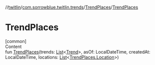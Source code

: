//[twitlin](../../index.md)/[com.sorrowblue.twitlin.trends](../index.md)/[TrendPlaces](index.md)/[TrendPlaces](-trend-places.md)



# TrendPlaces  
[common]  
Content  
fun [TrendPlaces](-trend-places.md)(trends: [List](https://kotlinlang.org/api/latest/jvm/stdlib/kotlin.collections/-list/index.html)<[Trend](../-trend/index.md)>, asOf: LocalDateTime, createdAt: LocalDateTime, locations: [List](https://kotlinlang.org/api/latest/jvm/stdlib/kotlin.collections/-list/index.html)<[TrendPlaces.Location](-location/index.md)>)  




